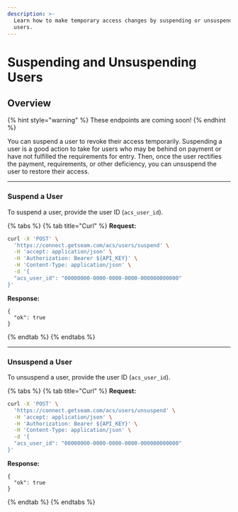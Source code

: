 ```yaml
---
description: >-
  Learn how to make temporary access changes by suspending or unsuspending
  users.
---
```


# Suspending and Unsuspending Users

## Overview

{% hint style="warning" %}
These endpoints are coming soon!
{% endhint %}

You can suspend a user to revoke their access temporarily. Suspending a user is a good action to take for users who may be behind on payment or have not fulfilled the requirements for entry. Then, once the user rectifies the payment, requirements, or other deficiency, you can unsuspend the user to restore their access.

***

### Suspend a User

To suspend a user, provide the user ID (`acs_user_id`).

{% tabs %}
{% tab title="Curl" %}
**Request:**

```bash
curl -X 'POST' \
  'https://connect.getseam.com/acs/users/suspend' \
  -H 'accept: application/json' \
  -H 'Authorization: Bearer ${API_KEY}' \
  -H 'Content-Type: application/json' \
  -d '{
  "acs_user_id": "00000000-0000-0000-0000-000000000000"
}'
```

**Response:**

```
{
  "ok": true
}
```
{% endtab %}
{% endtabs %}

***

### Unsuspend a User

To unsuspend a user, provide the user ID (`acs_user_id`).

{% tabs %}
{% tab title="Curl" %}
**Request:**

```bash
curl -X 'POST' \
  'https://connect.getseam.com/acs/users/unsuspend' \
  -H 'accept: application/json' \
  -H 'Authorization: Bearer ${API_KEY}' \
  -H 'Content-Type: application/json' \
  -d '{
  "acs_user_id": "00000000-0000-0000-0000-000000000000"
}'
```

**Response:**

```
{
  "ok": true
}
```
{% endtab %}
{% endtabs %}
